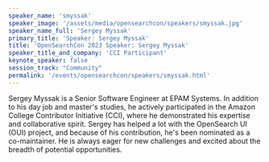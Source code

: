 ```yaml
---
speaker_name: 'smyssak'
speaker_image: '/assets/media/opensearchcon/speakers/smyssak.jpg'
speaker_name_full: 'Sergey Myssak'
primary_title: 'Speaker: Sergey Myssak'
title: 'OpenSearchCon 2023 Speaker: Sergey Myssak'
speaker_title_and_company: 'CCI Participant'
keynote_speaker: false
session_track: "Community"
permalink: '/events/opensearchcon/speakers/smyssak.html'
---
```

Sergey Myssak is a Senior Software Engineer at EPAM Systems. In addition to his day job and master's studies, he actively participated in the Amazon College Contributor Initiative (CCI), where he demonstrated his expertise and collaborative spirit. Sergey has helped a lot with the OpenSearch UI (OUI) project, and because of his contribution, he's been nominated as a co-maintainer. He is always eager for new challenges and excited about the breadth of potential opportunities.

